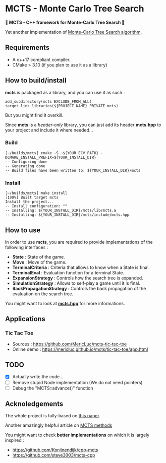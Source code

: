 # MCTS - Monte Carlo Tree Search

**:star2: MCTS - C++ framework for Monte-Carlo Tree Search :star2:**

Yet another implementation of [Monte-Carlo Tree Search algorithm](https://en.wikipedia.org/wiki/Monte_Carlo_tree_search).

## Requirements

- A c++17 compliant compiler.
- CMake > 3.10 (if you plan to use it as a library)

## How to build/install

**mcts** is packaged as a library, and you can use it as such :

```
add_subdirectory(mcts EXCLUDE_FROM_ALL)
target_link_libraries(${PROJECT_NAME} PRIVATE mcts)
```

But you might find it overkill. 

Since **mcts** is a _header-only_ library, you can just add its header **mcts.hpp** to your project and include it where needed... 

### Build

```
[~/builds/mcts] cmake -S ~${YOUR_ECV_PATH} -DCMAKE_INSTALL_PREFIX=${YOUR_INSTALL_DIR}
-- Configuring done
-- Generating done
-- Build files have been written to: ${YOUR_INSTALL_DIR}/mcts
```

### Install

```
[~/builds/mcts] make install
[100%] Built target mcts
Install the project...
-- Install configuration: ""
-- Installing: ${YOUR_INSTALL_DIR}/mcts/lib/mcts.a
-- Installing: ${YOUR_INSTALL_DIR}/mcts/include/mcts.hpp
```

## How to use

In order to use **mcts**, you are required to provide implementations of the following interfaces :
  - **State** : State of the game.
  - **Move** : Move of the game.
  - **TerminalCriteria** : Criteria that allows to know when a State is final.
  - **TerminalEval** : Evaluation function for a terminal State.
  - **ExpansionStrategy** : Controls how the search tree is expanded.
  - **SimulationStrategy** : Allows to self-play a game until it is final.
  - **BackPropagationStrategy** : Controls the back propagation of the evaluation on the search tree.

You might want to look at [**mcts.hpp**](./mcts.hpp) for more informations.

## Applications

### Tic Tac Toe

- Sources : https://github.com/MericLuc/mcts-tic-tac-toe
- Online demo : https://mericluc.github.io/mcts/tic-tac-toe/app.html

## TODO 

- [x] Actually write the code...
- [ ] Remove stupid Node implementation (We do not need pointers)
- [ ] Debug the "MCTS::advance()" function

## Acknoledgements

The whole project is fully-based on [this paper](https://dke.maastrichtuniversity.nl/m.winands/documents/pMCTS.pdf). 

Another amazingly helpful article on [MCTS methods](http://www.incompleteideas.net/609%20dropbox/other%20readings%20and%20resources/MCTS-survey.pdf)

You might want to check **better implementations** on which it is largely inspired :
- https://github.com/Konijnendijk/cpp-mcts
- https://github.com/steve3003/mcts-cpp